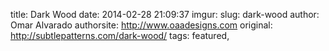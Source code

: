 title: Dark Wood
date: 2014-02-28 21:09:37
imgur: 
slug: dark-wood
author: Omar Alvarado
authorsite: http://www.oaadesigns.com
original: http://subtlepatterns.com/dark-wood/
tags: featured,
